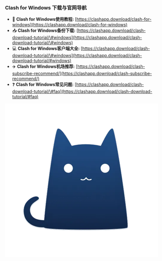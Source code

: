### Clash for Windows 下载与官网导航

  - 📖 **Clash for Windows使用教程:** [https://clashapp.download/clash-for-windows](https://clashapp.download/clash-for-windows)
  - 📥 **Clash for Windows备份下载:** [https://clashapp.download/clash-download-tutorial/\#windows](https://clashapp.download/clash-download-tutorial/\#windows)
  - 💻 **Clash for Windows客户端大全:** [https://clashapp.download/clash-download-tutorial/\#windows](https://clashapp.download/clash-download-tutorial/#windows)
  - ✈️ **Clash for Windows机场推荐:** [https://clashapp.download/clash-subscribe-recommend/](https://clashapp.download/clash-subscribe-recommend/)
  - ❓ **Clash for Windows常见问题:** [https://clashapp.download/clash-download-tutorial/\#faq](https://clashapp.download/clash-download-tutorial/#faq)


![Clash for Windows](./images/clash-for-windows.webp)

